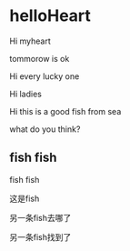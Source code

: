 # helloHeart

Hi myheart

tommorow is ok

Hi every lucky one

Hi ladies

Hi this is a good fish from sea

what do you think?

## fish fish

fish fish

这是fish

另一条fish去哪了

另一条fish找到了